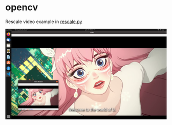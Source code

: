 # opencv

Rescale video example in [rescale.py](https://github.com/verneh/opencv/blob/main/rescale.py)

![Rescaled Belle](https://github.com/verneh/opencv/blob/main/images/rescale.png)
